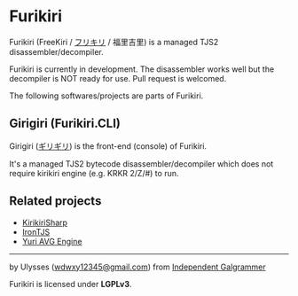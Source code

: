 # Furikiri

Furikiri (FreeKiri / [フリキリ](https://ja.wikipedia.org/wiki/%E3%83%95%E3%83%AA%E3%82%AF%E3%83%AA#OVA) / 福里吉里) is a managed TJS2 disassembler/decompiler.

Furikiri is currently in development. The disassembler works well but the decompiler is NOT ready for use. Pull request is welcomed.

The following softwares/projects are parts of Furikiri.

## Girigiri (Furikiri.CLI)

Girigiri ([ギリギリ](https://youtu.be/dQLG0lwe_RM)) is the front-end (console) of Furikiri. 

It's a managed TJS2 bytecode disassembler/decompiler which does not require kirikiri engine (e.g. KRKR 2/Z/#) to run.

## Related projects
* [KirikiriSharp](https://github.com/Project-AZUSA/KirikiriSharp)
* [IronTJS](https://github.com/Project-AZUSA/IronTJS)
* [Yuri AVG Engine](https://github.com/Project-AZUSA/YuriAVGEngine)

---

by Ulysses (wdwxy12345@gmail.com) from [Independent Galgrammer](https://github.com/galgrammer) 

Furikiri is licensed under **LGPLv3**.